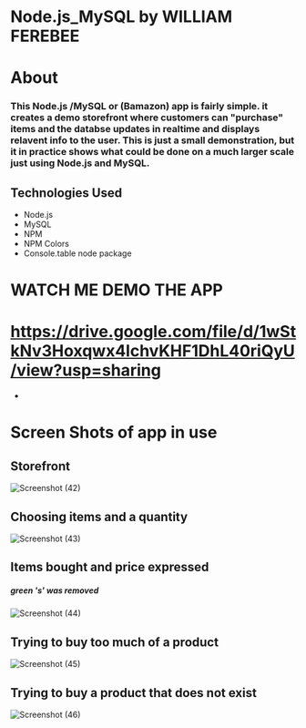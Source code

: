 # Node.js_MySQL  by WILLIAM FEREBEE

# About
 ### This Node.js /MySQL or (Bamazon) app is fairly simple. it creates a demo storefront where customers can "purchase" items and the databse updates in realtime and displays relavent info to the user. This is just a small demonstration, but it in practice shows what could be done on a much larger scale just using Node.js and MySQL.
 
 
 ## Technologies Used
  * Node.js
  * MySQL
  * NPM
  * NPM Colors
  * Console.table node package



#   WATCH ME DEMO THE APP
# https://drive.google.com/file/d/1wStkNv3Hoxqwx4lchvKHF1DhL40riQyU/view?usp=sharing



*




# Screen Shots of app in use


## Storefront 
![Screenshot (42)](https://user-images.githubusercontent.com/53095806/70967587-a6793080-2064-11ea-894e-5f487814ccf6.png)


## Choosing items and a quantity
![Screenshot (43)](https://user-images.githubusercontent.com/53095806/70967591-aa0cb780-2064-11ea-9976-ed1fb03293cd.png)

## Items bought and price expressed   
##### green 's' was removed
![Screenshot (44)](https://user-images.githubusercontent.com/53095806/70967596-ada03e80-2064-11ea-9ed6-b2129231327a.png)

## Trying to buy too much of a product
![Screenshot (45)](https://user-images.githubusercontent.com/53095806/70967599-b133c580-2064-11ea-9f5a-70de4e3dc231.png)

## Trying to buy a product that does not exist
![Screenshot (46)](https://user-images.githubusercontent.com/53095806/70967611-b85ad380-2064-11ea-8755-efe626a13d8e.png)

